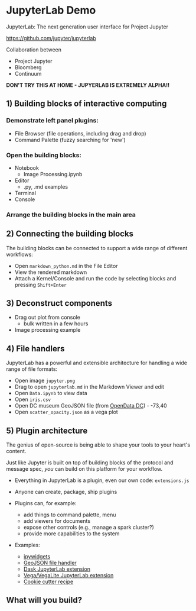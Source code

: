 # JupyterLab Demo

JupyterLab: The next generation user interface for Project Jupyter

https://github.com/jupyter/jupyterlab

Collaboration between
* Project Jupyter
* Bloomberg
* Continuum

**DON'T TRY THIS AT HOME - JUPYERLAB IS EXTREMELY ALPHA!!**

## 1) Building blocks of interactive computing

### Demonstrate left panel plugins:

* File Browser (file operations, including drag and drop)
* Command Palette (fuzzy searching for 'new')

### Open the building blocks:

* Notebook
  - Image Processing.ipynb
* Editor
  - .py, .md examples
* Terminal
* Console

### Arrange the building blocks in the main area

## 2) Connecting the building blocks

The building blocks can be connected to support a wide range of different workflows:

* Open `markdown_python.md` in the File Editor
* View the rendered markdown
* Attach a Kernel/Console and run the code by selecting blocks and pressing
  `Shift+Enter`

## 3) Deconstruct components

* Drag out plot from console
  - bulk written in a few hours
* Image processing example


## 4) File handlers

JupyterLab has a powerful and extensible architecture for handling a wide range of file formats:

* Open image `jupyter.png`
* Drag to open `jupyterlab.md` in the Markdown Viewer and edit
* Open `Data.ipynb` to view data
* Open `iris.csv`
* Open DC museum GeoJSON file (from [OpenData DC](http://opendata.dc.gov/datasets/2e65fc16edc3481989d2cc17e6f8c533_54)) - -73,40
* Open `scatter_opacity.json` as a vega plot

## 5) Plugin architecture

The genius of open-source is being able to shape your tools to your heart's content.

Just like Jupyter is built on top of building blocks of the protocol and message spec, *you* can build on this platform for your workflow.

* Everything in JupyterLab is a plugin, even our own code: `extensions.js`
* Anyone can create, package, ship plugins
* Plugins can, for example:
  - add things to command palette, menu
  - add viewers for documents
  - expose other controls (e.g., manage a spark cluster?)
  - provide more capabilities to the system

* Examples:
  - [ipywidgets](https://github.com/ipython/ipywidgets)
  - [GeoJSON file handler](https://github.com/jupyter/jupyterlab_geojson)
  - [Dask JupyterLab extension](https://github.com/dask/dask-labextension)
  - [Vega/VegaLite JupyterLab extension](https://github.com/ellisonbg/jupyterlab_vega)
  - [Cookie cutter recipe](https://github.com/jupyter/jupyterlab-extension-cookiecutter-ts)

## What will you build?


